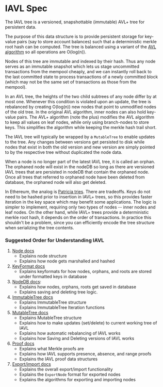 # IAVL Spec

The IAVL tree is a versioned, snapshottable (immutable) AVL+ tree for persistent data.

The purpose of this data structure is to provide persistent storage for key-value pairs (say to store account balances) such that a deterministic merkle root hash can be computed.  The tree is balanced using a variant of the [AVL algorithm](http://en.wikipedia.org/wiki/AVL_tree) so all operations are O(log(n)).

Nodes of this tree are immutable and indexed by their hash.  Thus any node serves as an immutable snapshot which lets us stage uncommitted transactions from the mempool cheaply, and we can instantly roll back to the last committed state to process transactions of a newly committed block (which may not be the same set of transactions as those from the mempool).

In an AVL tree, the heights of the two child subtrees of any node differ by at most one.  Whenever this condition is violated upon an update, the tree is rebalanced by creating O(log(n)) new nodes that point to unmodified nodes of the old tree.  In the original AVL algorithm, inner nodes can also hold key-value pairs.  The AVL+ algorithm (note the plus) modifies the AVL algorithm to keep all values on leaf nodes, while only using branch-nodes to store keys.  This simplifies the algorithm while keeping the merkle hash trail short.

The IAVL tree will typically be wrapped by a `MutableTree` to enable updates to the tree. Any changes between versions get persisted to disk while nodes that exist in both the old version and new version are simply pointed to by the respective tree without duplicated the node data.

When a node is no longer part of the latest IAVL tree, it is called an orphan. The orphaned node will exist in the nodeDB so long as there are versioned IAVL trees that are persisted in nodeDB that contain the orphaned node. Once all trees that referred to orphaned node have been deleted from database, the orphaned node will also get deleted.

In Ethereum, the analog is [Patricia tries](http://en.wikipedia.org/wiki/Radix_tree).  There are tradeoffs.  Keys do not need to be hashed prior to insertion in IAVL+ trees, so this provides faster iteration in the key space which may benefit some applications.  The logic is simpler to implement, requiring only two types of nodes -- inner nodes and leaf nodes.  On the other hand, while IAVL+ trees provide a deterministic merkle root hash, it depends on the order of transactions.  In practice this shouldn't be a problem, since you can efficiently encode the tree structure when serializing the tree contents.

### Suggested Order for Understanding IAVL

1. [Node docs](./node/node.md)
    - Explains node structure
    - Explains how node gets marshalled and hashed
2. [KeyFormat docs](./node/key_format.md)
    - Explains keyformats for how nodes, orphans, and roots are stored under formatted keys in database
3. [NodeDB docs](./node/nodedb.md): 
    - Explains how nodes, orphans, roots get saved in database
    - Explains saving and deleting tree logic.
4. [ImmutableTree docs](./tree/immutable_tree.md)
    - Explains ImmutableTree structure
    - Explains ImmutableTree Iteration functions
5. [MutableTree docs](./tree/mutable_tree.md)
    - Explains MutableTree structure
    - Explains how to make updates (set/delete) to current working tree of IAVL
    - Explains how automatic rebalancing of IAVL works
    - Explains how Saving and Deleting versions of IAVL works
6. [Proof docs](./proof/proof.md)
    - Explains what Merkle proofs are
    - Explains how IAVL supports presence, absence, and range proofs
    - Explains the IAVL proof data structures
7. [Export/import docs](./tree/export_import.md)
    - Explains the overall export/import functionality
    - Explains the `ExportNode` format for exported nodes
    - Explains the algorithms for exporting and importing nodes